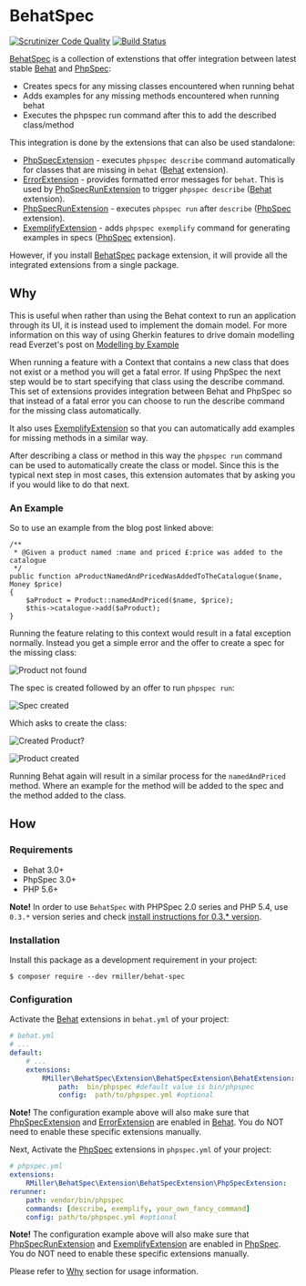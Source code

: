 # BehatSpec

[![Scrutinizer Code Quality](https://scrutinizer-ci.com/g/richardmiller/BehatSpec/badges/quality-score.png?b=master)](https://scrutinizer-ci.com/g/richardmiller/BehatSpec/?branch=master)
[![Build Status](https://scrutinizer-ci.com/g/richardmiller/BehatSpec/badges/build.png?b=master)](https://scrutinizer-ci.com/g/richardmiller/BehatSpec/build-status/master)

[BehatSpec][0] is a collection of extenstions that offer integration
between latest stable [Behat][1] and [PhpSpec][2]:

* Creates specs for any missing classes encountered when running behat
* Adds examples for any missing methods encountered when running behat
* Executes the phpspec run command after this to add the described class/method

This integration is done by the extensions that can also be used standalone:

* [PhpSpecExtension][10] - executes `phpspec describe` command automatically
  for classes that are missing in `behat` ([Behat][1] extension).
* [ErrorExtension][11] - provides formatted error messages for `behat`. This is
  used by [PhpSpecRunExtension][20] to trigger `phpspec describe` ([Behat][1]
  extension).
* [PhpSpecRunExtension][20] - executes `phpspec run` after `describe`
  ([PhpSpec][2] extension).
* [ExemplifyExtension][21] - adds `phpspec exemplify` command for generating
  examples in specs ([PhpSpec][2] extension).

However, if you install [BehatSpec][0] package extension, it will provide all
the integrated extensions from a single package.

## Why

This is useful when rather than using the Behat context to run an application
through its UI, it is instead used to implement the domain model. For more
information on this way of using Gherkin features to drive domain modelling
read Everzet's post on [Modelling by
Example](http://everzet.com/post/99045129766/introducing-modelling-by-example)

When running a feature with a Context that contains a new class that does not
exist or a method you will get a fatal error. If using PhpSpec the next step
would be to start specifying that class using the describe command. This set of
extensions provides integration between Behat and PhpSpec so that instead of
a fatal error you can choose to run the describe command for the missing class
automatically.

It also uses [ExemplifyExtension][21] so that you can automatically add
examples for missing methods in a similar way.

After describing a class or method in this way the `phpspec run` command can
be used to automatically create the class or model. Since this is the typical
next step in most cases, this extension automates that by asking you if you
would like to do that next.

### An Example

So to use an example from the blog post linked above:

```
/**
 * @Given a product named :name and priced £:price was added to the catalogue
 */
public function aProductNamedAndPricedWasAddedToTheCatalogue($name, Money $price)
{
    $aProduct = Product::namedAndPriced($name, $price);
    $this->catalogue->add($aProduct);
}
```

Running the feature relating to this context would result in a fatal exception
normally. Instead you get a simple error and the offer to create a spec for the
missing class:

![Product not found](/docs/images/error.png?raw=true)

The spec is created followed by an offer to run `phpspec run`:

![Spec created](/docs/images/spec-created.png?raw=true)

Which asks to create the class:

![Created Product?](/docs/images/create.png?raw=true)

![Product created](/docs/images/product-created.png?raw=true)

Running Behat again will result in a similar process for the `namedAndPriced`
method. Where an example for the method will be added to the spec and the
method added to the class.

## How

### Requirements

* Behat 3.0+
* PhpSpec 3.0+
* PHP 5.6+

**Note!** In order to use `BehatSpec` with PHPSpec 2.0 series and PHP 5.4, use
`0.3.*` version series and check [install instructions for 0.3.* version][3].

### Installation

Install this package as a development requirement in your project:

```
$ composer require --dev rmiller/behat-spec
```

### Configuration

Activate the [Behat][1] extensions in `behat.yml` of your project:

```yaml
# behat.yml
# ...
default:
    # ...
    extensions:
        RMiller\BehatSpec\Extension\BehatSpecExtension\BehatExtension:
            path:  bin/phpspec #default value is bin/phpspec
            config:  path/to/phpspec.yml #optional
```

**Note!** The configuration example above will also make sure that
[PhpSpecExtension][10] and [ErrorExtension][11] are enabled in [Behat][1].
You do NOT need to enable these specific extensions manually.

Next, Activate the [PhpSpec][2] extensions in `phpspec.yml` of your project:

```yaml
# phpspec.yml
extensions:
    RMiller\BehatSpec\Extension\BehatSpecExtension\PhpSpecExtension:
rerunner:
    path: vendor/bin/phpspec
    commands: [describe, exemplify, your_own_fancy_command]
    config: path/to/phpspec.yml #optional
```

**Note!** The configuration example above will also make sure that
[PhpSpecRunExtension][20] and [ExemplifyExtension][21] are enabled in
[PhpSpec][2]. You do NOT need to enable these specific extensions manually.

Please refer to [Why](#Why) section for usage information.

[0]: https://github.com/richardmiller/BehatSpec
[1]: http://docs.behat.org/en/stable
[2]: http://phpspec.net/en/stable
[3]: https://github.com/richardmiller/BehatSpec/tree/phpspec2-support
[10]: https://github.com/richardmiller/PhpSpecExtension
[11]: https://github.com/richardmiller/ErrorExtension
[20]: https://github.com/richardmiller/PhpSpecRunExtension
[21]: https://github.com/richardmiller/ExemplifyExtension

